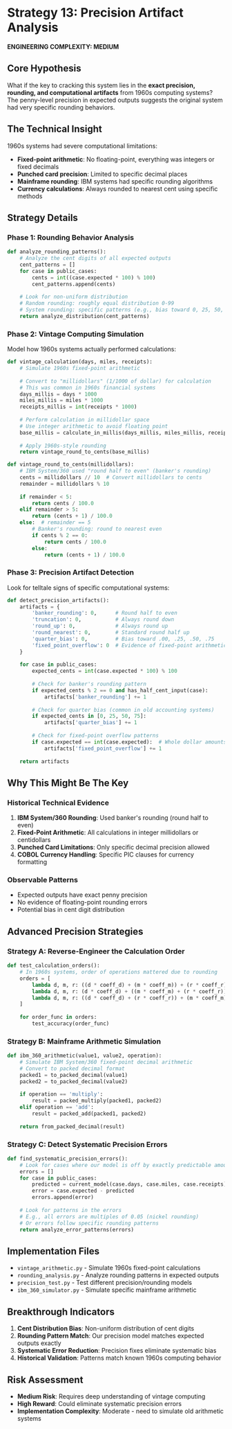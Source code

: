 # Strategy 13: Precision Artifact Analysis

**ENGINEERING COMPLEXITY: MEDIUM**

## Core Hypothesis

What if the key to cracking this system lies in the **exact precision, rounding, and computational artifacts** from 1960s computing systems? The penny-level precision in expected outputs suggests the original system had very specific rounding behaviors.

## The Technical Insight

1960s systems had severe computational limitations:
- **Fixed-point arithmetic**: No floating-point, everything was integers or fixed decimals
- **Punched card precision**: Limited to specific decimal places
- **Mainframe rounding**: IBM systems had specific rounding algorithms
- **Currency calculations**: Always rounded to nearest cent using specific methods

## Strategy Details

### Phase 1: Rounding Behavior Analysis
```python
def analyze_rounding_patterns():
    # Analyze the cent digits of all expected outputs
    cent_patterns = []
    for case in public_cases:
        cents = int((case.expected * 100) % 100)
        cent_patterns.append(cents)
    
    # Look for non-uniform distribution
    # Random rounding: roughly equal distribution 0-99
    # System rounding: specific patterns (e.g., bias toward 0, 25, 50, 75)
    return analyze_distribution(cent_patterns)
```

### Phase 2: Vintage Computing Simulation
Model how 1960s systems actually performed calculations:

```python
def vintage_calculation(days, miles, receipts):
    # Simulate 1960s fixed-point arithmetic
    
    # Convert to "millidollars" (1/1000 of dollar) for calculation
    # This was common in 1960s financial systems
    days_millis = days * 1000
    miles_millis = miles * 1000  
    receipts_millis = int(receipts * 1000)
    
    # Perform calculation in millidollar space
    # Use integer arithmetic to avoid floating point
    base_millis = calculate_in_millis(days_millis, miles_millis, receipts_millis)
    
    # Apply 1960s-style rounding
    return vintage_round_to_cents(base_millis)

def vintage_round_to_cents(millidollars):
    # IBM System/360 used "round half to even" (banker's rounding)
    cents = millidollars // 10  # Convert millidollars to cents
    remainder = millidollars % 10
    
    if remainder < 5:
        return cents / 100.0
    elif remainder > 5:
        return (cents + 1) / 100.0
    else:  # remainder == 5
        # Banker's rounding: round to nearest even
        if cents % 2 == 0:
            return cents / 100.0
        else:
            return (cents + 1) / 100.0
```

### Phase 3: Precision Artifact Detection
Look for telltale signs of specific computational systems:

```python
def detect_precision_artifacts():
    artifacts = {
        'banker_rounding': 0,      # Round half to even
        'truncation': 0,           # Always round down
        'round_up': 0,             # Always round up
        'round_nearest': 0,        # Standard round half up
        'quarter_bias': 0,         # Bias toward .00, .25, .50, .75
        'fixed_point_overflow': 0  # Evidence of fixed-point arithmetic limits
    }
    
    for case in public_cases:
        expected_cents = int(case.expected * 100) % 100
        
        # Check for banker's rounding pattern
        if expected_cents % 2 == 0 and has_half_cent_input(case):
            artifacts['banker_rounding'] += 1
        
        # Check for quarter bias (common in old accounting systems)
        if expected_cents in [0, 25, 50, 75]:
            artifacts['quarter_bias'] += 1
            
        # Check for fixed-point overflow patterns
        if case.expected == int(case.expected):  # Whole dollar amounts
            artifacts['fixed_point_overflow'] += 1
    
    return artifacts
```

## Why This Might Be The Key

### Historical Technical Evidence
1. **IBM System/360 Rounding**: Used banker's rounding (round half to even)
2. **Fixed-Point Arithmetic**: All calculations in integer millidollars or centidollars
3. **Punched Card Limitations**: Only specific decimal precision allowed
4. **COBOL Currency Handling**: Specific PIC clauses for currency formatting

### Observable Patterns
- Expected outputs have exact penny precision
- No evidence of floating-point rounding errors
- Potential bias in cent digit distribution

## Advanced Precision Strategies

### Strategy A: Reverse-Engineer the Calculation Order
```python
def test_calculation_orders():
    # In 1960s systems, order of operations mattered due to rounding
    orders = [
        lambda d, m, r: ((d * coeff_d) + (m * coeff_m)) + (r * coeff_r),
        lambda d, m, r: (d * coeff_d) + ((m * coeff_m) + (r * coeff_r)),
        lambda d, m, r: ((d * coeff_d) + (r * coeff_r)) + (m * coeff_m),
    ]
    
    for order_func in orders:
        test_accuracy(order_func)
```

### Strategy B: Mainframe Arithmetic Simulation
```python
def ibm_360_arithmetic(value1, value2, operation):
    # Simulate IBM System/360 fixed-point decimal arithmetic
    # Convert to packed decimal format
    packed1 = to_packed_decimal(value1)
    packed2 = to_packed_decimal(value2)
    
    if operation == 'multiply':
        result = packed_multiply(packed1, packed2)
    elif operation == 'add':
        result = packed_add(packed1, packed2)
    
    return from_packed_decimal(result)
```

### Strategy C: Detect Systematic Precision Errors
```python
def find_systematic_precision_errors():
    # Look for cases where our model is off by exactly predictable amounts
    errors = []
    for case in public_cases:
        predicted = current_model(case.days, case.miles, case.receipts)
        error = case.expected - predicted
        errors.append(error)
    
    # Look for patterns in the errors
    # E.g., all errors are multiples of 0.05 (nickel rounding)
    # Or errors follow specific rounding patterns
    return analyze_error_patterns(errors)
```

## Implementation Files

- `vintage_arithmetic.py` - Simulate 1960s fixed-point calculations
- `rounding_analysis.py` - Analyze rounding patterns in expected outputs
- `precision_test.py` - Test different precision/rounding models
- `ibm_360_simulator.py` - Simulate specific mainframe arithmetic

## Breakthrough Indicators

1. **Cent Distribution Bias**: Non-uniform distribution of cent digits
2. **Rounding Pattern Match**: Our precision model matches expected outputs exactly
3. **Systematic Error Reduction**: Precision fixes eliminate systematic bias
4. **Historical Validation**: Patterns match known 1960s computing behavior

## Risk Assessment

- **Medium Risk**: Requires deep understanding of vintage computing
- **High Reward**: Could eliminate systematic precision errors
- **Implementation Complexity**: Moderate - need to simulate old arithmetic systems
